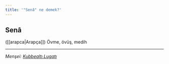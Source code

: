 ```yaml
---
title: '"Senâ" ne demek?'
---
```


## Senâ
([[arapca|Arapça]]) Övme, övüş, medih

---
*Menşei: [Kubbealtı Lugatı](https://www.lugatim.com/s/Senâ)*